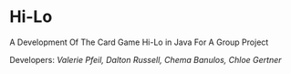 # Hi-Lo
A Development Of The Card Game Hi-Lo in Java For A Group Project

Developers:
*Valerie Pfeil, Dalton Russell, Chema Banulos, Chloe Gertner*

